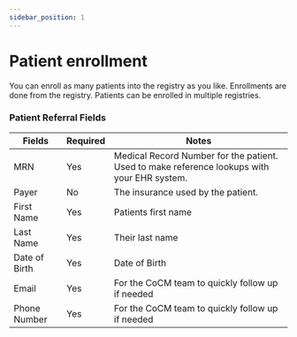 ```yaml
---
sidebar_position: 1
---
```


# Patient enrollment

You can enroll as many patients into the registry as you like. Enrollments are done from the registry. Patients can be enrolled in multiple registries.

### Patient Referral Fields

| Fields 	         | Required | Notes |
|------------------|--|--|
| MRN   	          | Yes | Medical Record Number for the patient. Used to make reference lookups with your EHR system. |
| Payer   	        | No | The insurance used by the patient. |
| First Name  	    | Yes | Patients first name |
| Last Name  	     | Yes | Their last name  |
| Date of Birth  	 | Yes | Date of Birth |
| Email  	         | Yes | For the CoCM team to quickly follow up if needed |
| Phone Number  	  | Yes | For the CoCM team to quickly follow up if needed  |
